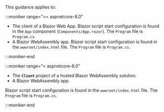 This guidance applies to:

:::moniker range=">= aspnetcore-8.0"

* The client of a Blazor Web App. Blazor script start configuration is found in the `App` component (`Components/App.razor`). The `Program` file is `Program.cs`.
* A Blazor WebAssembly app. Blazor script start configuration is found in the `wwwroot/index.html` file. The `Program` file is `Program.cs`.

:::moniker-end

:::moniker range="< aspnetcore-8.0"

* The **`Client`** project of a hosted Blazor WebAssembly solution.
* A Blazor WebAssembly app.

Blazor script start configuration is found in the `wwwroot/index.html` file. The `Program` file is `Program.cs`.

:::moniker-end
